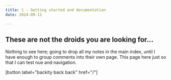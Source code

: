 ```yaml
---
title: 1 - Getting started and documentation
date: 2024-09-11

---
```


## These are not the droids you are looking for...

Nothing to see here; going to drop all my notes in the main index, until I have enough to group comments into their own page. This page here just so that I can test nue and navigation.

[button label="backity back back" href="/"]